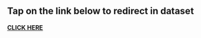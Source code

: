 ## Tap on the link below to redirect in dataset
**[CLICK HERE](https://drive.google.com/drive/folders/1pCNs-TRPznlbAn712gAGy7XfBnWs2QJm)**
